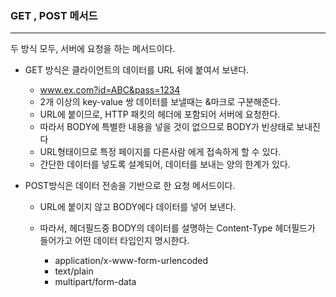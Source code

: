 ### GET , POST 메서드

---

두 방식 모두, 서버에 요청을 하는 메서드이다.

* GET 방식은 클라이언트의 데이터를 URL 뒤에 붙여서 보낸다. 

  * www.ex.com?id=ABC&pass=1234
  * 2개 이상의 key-value 쌍 데이터를 보낼때는 &마크로 구분해준다.
  * URL에 붙이므로, HTTP 패킷의 헤더에 포함되어 서버에 요청한다.
  * 따라서 BODY에 특별한 내용을 넣을 것이 없으므로 BODY가 빈상태로 보내진다
  * URL형태이므로 특정 페이지를 다른사람 에게 접속하게 할 수 있다.
  * 간단한 데이터를 넣도록 설계되어, 데이터를 보내는 양의 한계가 있다.

* POST방식은 데이터 전송을 기반으로 한 요청 메서드이다.

  * URL에 붙이지 않고 BODY에다 데이터를 넣어 보낸다.

  * 따라서, 헤더필드중 BODY의 데이터를 설명하는 Content-Type 헤더필드가 들어가고 어떤 데이터 타입인지 명시한다.

    * application/x-www-form-urlencoded
    * text/plain
    * multipart/form-data

    